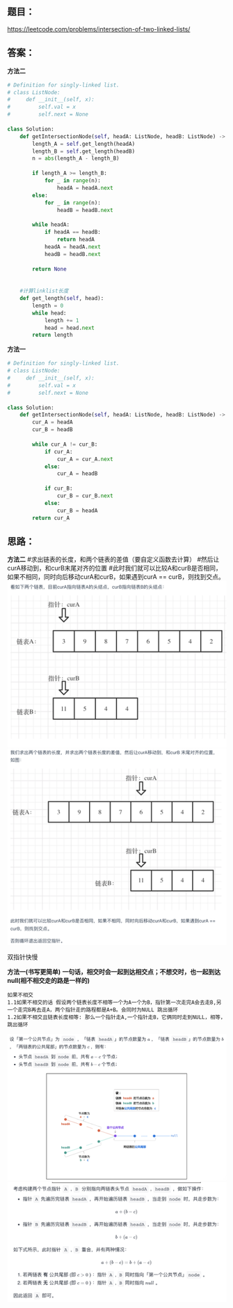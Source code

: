## 题目：
https://leetcode.com/problems/intersection-of-two-linked-lists/



## 答案：
**方法二**
```python
# Definition for singly-linked list.
# class ListNode:
#     def __init__(self, x):
#         self.val = x
#         self.next = None

class Solution:
    def getIntersectionNode(self, headA: ListNode, headB: ListNode) -> Optional[ListNode]:
        length_A = self.get_length(headA)
        length_B = self.get_length(headB)
        n = abs(length_A - length_B)
        
        if length_A >= length_B:
            for _ in range(n):
                headA = headA.next
        else:
            for _ in range(n):
                headB = headB.next
                
        while headA:
            if headA == headB:
                return headA
            headA = headA.next
            headB = headB.next
            
        return None
                
        
    #计算linklist长度
    def get_length(self, head):
        length = 0
        while head:
            length += 1
            head = head.next
        return length
```
**方法一**
```python
# Definition for singly-linked list.
# class ListNode:
#     def __init__(self, x):
#         self.val = x
#         self.next = None

class Solution:
    def getIntersectionNode(self, headA: ListNode, headB: ListNode) -> Optional[ListNode]:
        cur_A = headA
        cur_B = headB
        
        while cur_A != cur_B:
            if cur_A:
                cur_A = cur_A.next
            else:
                cur_A = headB

            if cur_B:
                cur_B = cur_B.next
            else:
                cur_B = headA
        return cur_A


```

## 思路：
**方法二**
#求出链表的长度，和两个链表的差值（要自定义函数去计算）
#然后让curA移动到，和curB末尾对齐的位置
#此时我们就可以比较A和curB是否相同，如果不相同，同时向后移动curA和curB，如果遇到curA == curB，则找到交点。
![a](https://github.com/SSRRBB/Leetcode/blob/main/Images/247.png)
![a](https://github.com/SSRRBB/Leetcode/blob/main/Images/248.png)


双指针快慢

**方法一(书写更简单)**
**一句话，相交时会一起到达相交点；不想交时，也一起到达null(相不相交走的路是一样的)**
```
如果不相交
1.1如果不相交的话 假设两个链表长度不相等一个为A一个为B，指针第一次走完A会去走B,另一个走完B再去走A，两个指针走的路程都是A+B。会同时为NULL 跳出循环
1.2如果不相交且链表长度相等: 那么一个指针走A,一个指针走B，它俩同时走到NULL，相等，跳出循环
```
![a](https://github.com/SSRRBB/Leetcode/blob/main/Images/245.png)
![a](https://github.com/SSRRBB/Leetcode/blob/main/Images/246.png)


